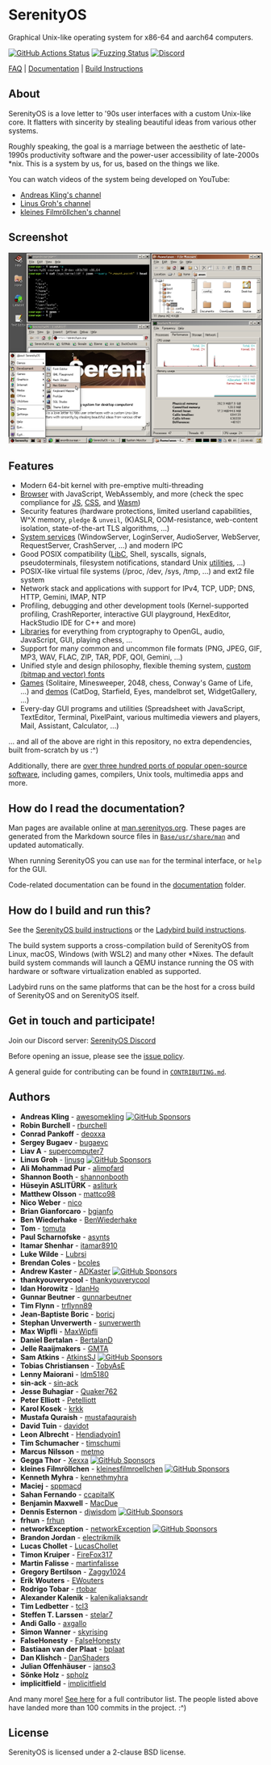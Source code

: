 # SerenityOS

Graphical Unix-like operating system for x86-64 and aarch64 computers.

[![GitHub Actions Status](https://github.com/SerenityOS/serenity/workflows/Build,%20lint,%20and%20test/badge.svg)](https://github.com/SerenityOS/serenity/actions?query=workflow%3A"Build%2C%20lint%2C%20and%20test")
[![Fuzzing Status](https://oss-fuzz-build-logs.storage.googleapis.com/badges/serenity.svg)](https://bugs.chromium.org/p/oss-fuzz/issues/list?sort=-opened&can=1&q=proj:serenity)
[![Discord](https://img.shields.io/discord/830522505605283862.svg?logo=discord&logoColor=white&logoWidth=20&labelColor=7289DA&label=Discord&color=17cf48)](https://discord.gg/serenityos)

[FAQ](Documentation/FAQ.md) | [Documentation](#how-do-i-read-the-documentation) | [Build Instructions](#how-do-i-build-and-run-this)

## About

SerenityOS is a love letter to '90s user interfaces with a custom Unix-like core. It flatters with sincerity by stealing beautiful ideas from various other systems.

Roughly speaking, the goal is a marriage between the aesthetic of late-1990s productivity software and the power-user accessibility of late-2000s \*nix. This is a system by us, for us, based on the things we like.

You can watch videos of the system being developed on YouTube:

-   [Andreas Kling's channel](https://youtube.com/andreaskling)
-   [Linus Groh's channel](https://youtube.com/linusgroh)
-   [kleines Filmröllchen's channel](https://www.youtube.com/c/kleinesfilmroellchen)

## Screenshot

![Screenshot as of c03b788.png](Meta/Screenshots/screenshot-c03b788.png)

## Features

-   Modern 64-bit kernel with pre-emptive multi-threading
-   [Browser](Userland/Applications/Browser/) with JavaScript, WebAssembly, and more (check the spec compliance for [JS](https://serenityos.github.io/libjs-website/test262/), [CSS](https://css.tobyase.de/), and [Wasm](https://serenityos.github.io/libjs-website/wasm/))
-   Security features (hardware protections, limited userland capabilities, W^X memory, `pledge` & `unveil`, (K)ASLR, OOM-resistance, web-content isolation, state-of-the-art TLS algorithms, ...)
-   [System services](Userland/Services/) (WindowServer, LoginServer, AudioServer, WebServer, RequestServer, CrashServer, ...) and modern IPC
-   Good POSIX compatibility ([LibC](Userland/Libraries/LibC/), Shell, syscalls, signals, pseudoterminals, filesystem notifications, standard Unix [utilities](Userland/Utilities/), ...)
-   POSIX-like virtual file systems (/proc, /dev, /sys, /tmp, ...) and ext2 file system
-   Network stack and applications with support for IPv4, TCP, UDP; DNS, HTTP, Gemini, IMAP, NTP
-   Profiling, debugging and other development tools (Kernel-supported profiling, CrashReporter, interactive GUI playground, HexEditor, HackStudio IDE for C++ and more)
-   [Libraries](Userland/Libraries/) for everything from cryptography to OpenGL, audio, JavaScript, GUI, playing chess, ...
-   Support for many common and uncommon file formats (PNG, JPEG, GIF, MP3, WAV, FLAC, ZIP, TAR, PDF, QOI, Gemini, ...)
-   Unified style and design philosophy, flexible theming system, [custom (bitmap and vector) fonts](https://fonts.serenityos.net/font-family)
-   [Games](Userland/Games/) (Solitaire, Minesweeper, 2048, chess, Conway's Game of Life, ...) and [demos](Userland/Demos/) (CatDog, Starfield, Eyes, mandelbrot set, WidgetGallery, ...)
-   Every-day GUI programs and utilities (Spreadsheet with JavaScript, TextEditor, Terminal, PixelPaint, various multimedia viewers and players, Mail, Assistant, Calculator, ...)

... and all of the above are right in this repository, no extra dependencies, built from-scratch by us :^)

Additionally, there are [over three hundred ports of popular open-source software](Ports/AvailablePorts.md), including games, compilers, Unix tools, multimedia apps and more.

## How do I read the documentation?

Man pages are available online at [man.serenityos.org](https://man.serenityos.org). These pages are generated from the Markdown source files in [`Base/usr/share/man`](https://github.com/SerenityOS/serenity/tree/master/Base/usr/share/man) and updated automatically.

When running SerenityOS you can use `man` for the terminal interface, or `help` for the GUI.

Code-related documentation can be found in the [documentation](Documentation/) folder.

## How do I build and run this?

See the [SerenityOS build instructions](https://github.com/SerenityOS/serenity/blob/master/Documentation/BuildInstructions.md) or the [Ladybird build instructions](Documentation/BuildInstructionsLadybird.md).

The build system supports a cross-compilation build of SerenityOS from Linux, macOS, Windows (with WSL2) and many other \*Nixes.
The default build system commands will launch a QEMU instance running the OS with hardware or software virtualization
enabled as supported.

Ladybird runs on the same platforms that can be the host for a cross build of SerenityOS and on SerenityOS itself.

## Get in touch and participate!

Join our Discord server: [SerenityOS Discord](https://discord.gg/serenityos)

Before opening an issue, please see the [issue policy](https://github.com/SerenityOS/serenity/blob/master/CONTRIBUTING.md#issue-policy).

A general guide for contributing can be found in [`CONTRIBUTING.md`](CONTRIBUTING.md).

## Authors

-   **Andreas Kling** - [awesomekling](https://twitter.com/awesomekling) [![GitHub Sponsors](https://img.shields.io/static/v1?label=Sponsor&message=%E2%9D%A4&logo=GitHub)](https://github.com/sponsors/awesomekling)
-   **Robin Burchell** - [rburchell](https://github.com/rburchell)
-   **Conrad Pankoff** - [deoxxa](https://github.com/deoxxa)
-   **Sergey Bugaev** - [bugaevc](https://github.com/bugaevc)
-   **Liav A** - [supercomputer7](https://github.com/supercomputer7)
-   **Linus Groh** - [linusg](https://github.com/linusg) [![GitHub Sponsors](https://img.shields.io/static/v1?label=Sponsor&message=%E2%9D%A4&logo=GitHub)](https://github.com/sponsors/linusg)
-   **Ali Mohammad Pur** - [alimpfard](https://github.com/alimpfard)
-   **Shannon Booth** - [shannonbooth](https://github.com/shannonbooth)
-   **Hüseyin ASLITÜRK** - [asliturk](https://github.com/asliturk)
-   **Matthew Olsson** - [mattco98](https://github.com/mattco98)
-   **Nico Weber** - [nico](https://github.com/nico)
-   **Brian Gianforcaro** - [bgianfo](https://github.com/bgianfo)
-   **Ben Wiederhake** - [BenWiederhake](https://github.com/BenWiederhake)
-   **Tom** - [tomuta](https://github.com/tomuta)
-   **Paul Scharnofske** - [asynts](https://github.com/asynts)
-   **Itamar Shenhar** - [itamar8910](https://github.com/itamar8910)
-   **Luke Wilde** - [Lubrsi](https://github.com/Lubrsi)
-   **Brendan Coles** - [bcoles](https://github.com/bcoles)
-   **Andrew Kaster** - [ADKaster](https://github.com/ADKaster) [![GitHub Sponsors](https://img.shields.io/static/v1?label=Sponsor&message=%E2%9D%A4&logo=GitHub)](https://github.com/sponsors/ADKaster)
-   **thankyouverycool** - [thankyouverycool](https://github.com/thankyouverycool)
-   **Idan Horowitz** - [IdanHo](https://github.com/IdanHo)
-   **Gunnar Beutner** - [gunnarbeutner](https://github.com/gunnarbeutner)
-   **Tim Flynn** - [trflynn89](https://github.com/trflynn89)
-   **Jean-Baptiste Boric** - [boricj](https://github.com/boricj)
-   **Stephan Unverwerth** - [sunverwerth](https://github.com/sunverwerth)
-   **Max Wipfli** - [MaxWipfli](https://github.com/MaxWipfli)
-   **Daniel Bertalan** - [BertalanD](https://github.com/BertalanD)
-   **Jelle Raaijmakers** - [GMTA](https://github.com/GMTA)
-   **Sam Atkins** - [AtkinsSJ](https://github.com/AtkinsSJ) [![GitHub Sponsors](https://img.shields.io/static/v1?label=Sponsor&message=%E2%9D%A4&logo=GitHub)](https://github.com/sponsors/AtkinsSJ)
-   **Tobias Christiansen** - [TobyAsE](https://github.com/TobyAsE)
-   **Lenny Maiorani** - [ldm5180](https://github.com/ldm5180)
-   **sin-ack** - [sin-ack](https://github.com/sin-ack)
-   **Jesse Buhagiar** - [Quaker762](https://github.com/Quaker762)
-   **Peter Elliott** - [Petelliott](https://github.com/Petelliott)
-   **Karol Kosek** - [krkk](https://github.com/krkk)
-   **Mustafa Quraish** - [mustafaquraish](https://github.com/mustafaquraish)
-   **David Tuin** - [davidot](https://github.com/davidot)
-   **Leon Albrecht** - [Hendiadyoin1](https://github.com/Hendiadyoin1)
-   **Tim Schumacher** - [timschumi](https://github.com/timschumi)
-   **Marcus Nilsson** - [metmo](https://github.com/metmo)
-   **Gegga Thor** - [Xexxa](https://github.com/Xexxa) [![GitHub Sponsors](https://img.shields.io/static/v1?label=Sponsor&message=%E2%9D%A4&logo=GitHub)](https://github.com/sponsors/Xexxa)
-   **kleines Filmröllchen** - [kleinesfilmroellchen](https://github.com/kleinesfilmroellchen) [![GitHub Sponsors](https://img.shields.io/static/v1?label=Sponsor&message=%E2%9D%A4&logo=GitHub)](https://github.com/sponsors/kleinesfilmroellchen)
-   **Kenneth Myhra** - [kennethmyhra](https://github.com/kennethmyhra)
-   **Maciej** - [sppmacd](https://github.com/sppmacd)
-   **Sahan Fernando** - [ccapitalK](https://github.com/ccapitalK)
-   **Benjamin Maxwell** - [MacDue](https://github.com/MacDue)
-   **Dennis Esternon** - [djwisdom](https://github.com/djwisdom) [![GitHub Sponsors](https://img.shields.io/static/v1?label=Sponsor&message=%E2%9D%A4&logo=GitHub)](https://github.com/sponsors/djwisdom)
-   **frhun** - [frhun](https://github.com/frhun)
-   **networkException** - [networkException](https://github.com/networkException) [![GitHub Sponsors](https://img.shields.io/static/v1?label=Sponsor&message=%E2%9D%A4&logo=GitHub)](https://github.com/sponsors/networkException)
-   **Brandon Jordan** - [electrikmilk](https://github.com/electrikmilk)
-   **Lucas Chollet** - [LucasChollet](https://github.com/LucasChollet)
-   **Timon Kruiper** - [FireFox317](https://github.com/FireFox317)
-   **Martin Falisse** - [martinfalisse](https://github.com/martinfalisse)
-   **Gregory Bertilson** - [Zaggy1024](https://github.com/Zaggy1024)
-   **Erik Wouters** - [EWouters](https://github.com/EWouters)
-   **Rodrigo Tobar** - [rtobar](https://github.com/rtobar)
-   **Alexander Kalenik** - [kalenikaliaksandr](https://github.com/kalenikaliaksandr)
-   **Tim Ledbetter** - [tcl3](https://github.com/tcl3)
-   **Steffen T. Larssen** - [stelar7](https://github.com/stelar7)
-   **Andi Gallo** - [axgallo](https://github.com/axgallo)
-   **Simon Wanner** - [skyrising](https://github.com/skyrising)
-   **FalseHonesty** - [FalseHonesty](https://github.com/FalseHonesty)
-   **Bastiaan van der Plaat** - [bplaat](https://github.com/bplaat)
-   **Dan Klishch** - [DanShaders](https://github.com/DanShaders)
-   **Julian Offenhäuser** - [janso3](https://github.com/janso3)
-   **Sönke Holz** - [spholz](https://github.com/spholz)
-   **implicitfield** - [implicitfield](https://github.com/implicitfield)

And many more! [See here](https://github.com/SerenityOS/serenity/graphs/contributors) for a full contributor list. The people listed above have landed more than 100 commits in the project. :^)

## License

SerenityOS is licensed under a 2-clause BSD license.
